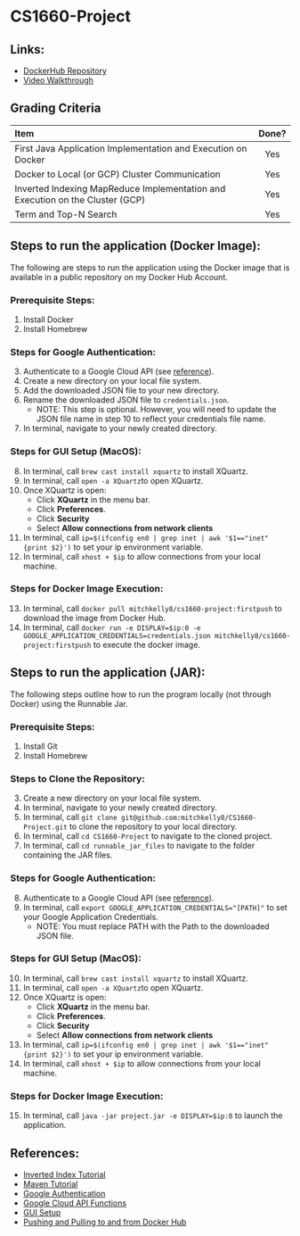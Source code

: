 # CS1660-Project

## Links:

- [DockerHub Repository](https://hub.docker.com/repository/docker/mitchkelly8/cs1660-project)
- [Video Walkthrough]()

## Grading Criteria

| Item | Done?  |
| :----- | :-: |
| First Java Application Implementation and Execution on Docker | Yes |
| Docker to Local (or GCP) Cluster Communication | Yes |
| Inverted Indexing MapReduce Implementation and Execution on the Cluster (GCP) | Yes |
| Term and Top-N Search | Yes |

## Steps to run the application (Docker Image):

The following are steps to run the application using the Docker image that is available in a public repository on my Docker Hub Account. 

### Prerequisite Steps:
1. Install Docker
2. Install Homebrew

### Steps for Google Authentication: 
3. Authenticate to a Google Cloud API (see [reference](https://cloud.google.com/docs/authentication/getting-started#auth-cloud-implicit-java)).
4. Create a new directory on your local file system. 
5. Add the downloaded JSON file to your new directory. 
6. Rename the downloaded JSON file to `credentials.json`.
   - NOTE: This step is optional. However, you will need to update the JSON file name in step 10 to reflect your credentials file name. 
7. In terminal, navigate to your newly created directory. 

### Steps for GUI Setup (MacOS):
8. In terminal, call `brew cast install xquartz` to install XQuartz.
9. In terminal, call `open -a XQuartz`to open XQuartz.
10. Once XQuartz is open: 
    - Click **XQuartz** in the menu bar. 
    - Click **Preferences**. 
    - Click **Security**
    - Select **Allow connections from network clients**
11. In terminal, call `ip=$(ifconfig en0 | grep inet | awk '$1=="inet" {print $2}')` to set your ip environment variable.
12. In terminal, call `xhost + $ip` to allow connections from your local machine.

### Steps for Docker Image Execution: 
13. In terminal, call `docker pull mitchkelly8/cs1660-project:firstpush` to download the image from Docker Hub. 
14. In terminal, call `docker run -e DISPLAY=$ip:0 -e GOOGLE_APPLICATION_CREDENTIALS=credentials.json mitchkelly8/cs1660-project:firstpush` to execute the docker image. 

## Steps to run the application (JAR):

The following steps outline how to run the program locally (not through Docker) using the Runnable Jar. 

### Prerequisite Steps:
1. Install Git
2. Install Homebrew

### Steps to Clone the Repository:
3. Create a new directory on your local file system. 
4. In terminal, navigate to your newly created directory. 
5. In terminal, call `git clone git@github.com:mitchkelly8/CS1660-Project.git` to clone the repository to your local directory. 
6. In terminal, call `cd CS1660-Project` to navigate to the cloned project.
7. In terminal, call `cd runnable_jar_files` to navigate to the folder containing the JAR files. 

### Steps for Google Authentication: 
8. Authenticate to a Google Cloud API (see [reference](https://cloud.google.com/docs/authentication/getting-started#auth-cloud-implicit-java)).
9. In terminal, call `export GOOGLE_APPLICATION_CREDENTIALS="[PATH]"` to set your Google Application Credentials. 
   - NOTE: You must replace PATH with the Path to the downloaded JSON file. 

### Steps for GUI Setup (MacOS):
10. In terminal, call `brew cast install xquartz` to install XQuartz.
11. In terminal, call `open -a XQuartz`to open XQuartz.
12. Once XQuartz is open: 
    - Click **XQuartz** in the menu bar. 
    - Click **Preferences**. 
    - Click **Security**
    - Select **Allow connections from network clients**
13. In terminal, call `ip=$(ifconfig en0 | grep inet | awk '$1=="inet" {print $2}')` to set your ip environment variable.
14. In terminal, call `xhost + $ip` to allow connections from your local machine.

### Steps for Docker Image Execution:
15. In terminal, call `java -jar project.jar -e DISPLAY=$ip:0` to launch the application.

## References:
- [Inverted Index Tutorial](https://acadgild.com/blog/building-inverted-index-mapreduce)
- [Maven Tutorial](https://youtu.be/sNEcpw8LPpo)
- [Google Authentication](https://cloud.google.com/docs/authentication/getting-started#auth-cloud-implicit-java)
- [Google Cloud API Functions](https://cloud.google.com/storage/docs/how-to)
- [GUI Setup](https://fredrikaverpil.github.io/2016/07/31/docker-for-mac-and-gui-applications/)
- [Pushing and Pulling to and from Docker Hub](https://ropenscilabs.github.io/r-docker-tutorial/04-Dockerhub.html)
